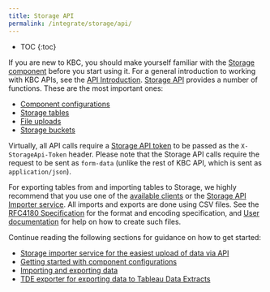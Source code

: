 ```yaml
---
title: Storage API
permalink: /integrate/storage/api/
---
```


* TOC
{:toc}

If you are new to KBC, you should make yourself familiar with
the [Storage component](https://help.keboola.com/storage/) before you start using it.
For a general introduction to working with KBC APIs, see the [API Introduction](/overview/api/).
[Storage API](https://keboola.docs.apiary.io/) provides a number of functions. These are the most important ones:

- [Component configurations](https://keboola.docs.apiary.io/#reference/component-configurations)
- [Storage tables](https://keboola.docs.apiary.io/#reference/tables)
- [File uploads](https://keboola.docs.apiary.io/#reference/files)
- [Storage buckets](https://keboola.docs.apiary.io/#reference/buckets)

Virtually, all API calls require a [Storage API token](https://help.keboola.com/storage/tokens/) to
be passed as the `X-StorageApi-Token` header.
Please note that the Storage API calls require the request to be sent
as `form-data` (unlike the rest of KBC API, which is sent as `application/json`).

For exporting tables from and importing tables to Storage, we highly recommend that you use one of the
[available clients](/integrate/storage/) or the [Storage API Importer service](/integrate/storage/api/importer/).
All imports and exports are done using CSV files. See
the [RFC4180 Specification](https://tools.ietf.org/html/rfc4180) for the format
and encoding specification, and
[User documentation](https://help.keboola.com/storage/tables/csv-files/) for help on how to create such files.

Continue reading the following sections for guidance on how to get started:

- [Storage importer service for the easiest upload of data via API](/integrate/storage/api/importer/)
- [Getting started with component configurations](/integrate/storage/api/configurations/)
- [Importing and exporting data](/integrate/storage/api/import-export/)
- [TDE exporter for exporting data to Tableau Data Extracts](/integrate/storage/api/tde-exporter/)
